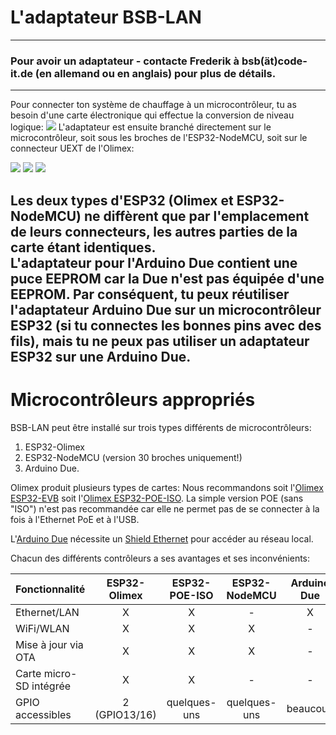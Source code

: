 # L'adaptateur BSB-LAN
---
### Pour avoir un adaptateur - contacte Frederik à bsb(ät)code-it.de (en allemand ou en anglais) pour plus de détails.
---
Pour connecter ton système de chauffage à un microcontrôleur, tu as besoin d'une carte électronique qui effectue la conversion de niveau logique:
<img src="../images/Logic Level Adapter.jpg">
L'adaptateur est ensuite branché directement sur le microcontrôleur, soit sous les broches de l'ESP32-NodeMCU, soit sur le connecteur UEXT de l'Olimex:

<img src="../images/Logic Level Adapter on NodeMCU.jpg">  
<img src="../images/Logic Level Adapter in Case.jpg">  
<img src="../images/Logic Level Adapter on Olimex EVB.jpg">  

Les deux types d'ESP32 (Olimex et ESP32-NodeMCU) ne diffèrent que par l'emplacement de leurs connecteurs, les autres parties de la carte étant identiques.  
L'adaptateur pour l'Arduino Due contient une puce EEPROM car la Due n'est pas équipée d'une EEPROM. Par conséquent, tu peux réutiliser l'adaptateur Arduino Due sur un microcontrôleur ESP32 (si tu connectes les bonnes pins avec des fils), mais tu ne peux pas utiliser un adaptateur ESP32 sur une Arduino Due.
---
# Microcontrôleurs appropriés

BSB-LAN peut être installé sur trois types différents de microcontrôleurs:

1. ESP32-Olimex
1. ESP32-NodeMCU (version 30 broches uniquement!)
1. Arduino Due.

Olimex produit plusieurs types de cartes:
Nous recommandons soit l'[Olimex ESP32-EVB](https://www.olimex.com/Products/IoT/ESP32/ESP32-EVB/open-source-hardware) soit l'[Olimex ESP32-POE-ISO](https://www.olimex.com/Products/IoT/ESP32/ESP32-POE-ISO/open-source-hardware). La simple version POE (sans "ISO") n'est pas recommandée car elle ne permet pas de se connecter à la fois à l'Ethernet PoE et à l'USB.

L'[Arduino Due](https://store.arduino.cc/products/arduino-due) nécessite un [Shield Ethernet](https://store.arduino.cc/products/arduino-ethernet-shield-2) pour accéder au réseau local.

Chacun des différents contrôleurs a ses avantages et ses inconvénients:

|Fonctionnalité|ESP32-Olimex|ESP32-POE-ISO|ESP32-NodeMCU|Arduino Due|
|:-------------|:----------:|:-----------:|:-----------:|:---------:|
|Ethernet/LAN  |X           |X            |-            |X          |
|WiFi/WLAN     |X           |X            |X            |-          |
|Mise à jour via OTA|X      |X            |X            |-          |
|Carte micro-SD intégrée|X  |X            |-            |-          |
|GPIO accessibles|2 (GPIO13/16)|quelques-uns|quelques-uns|beaucoup  |